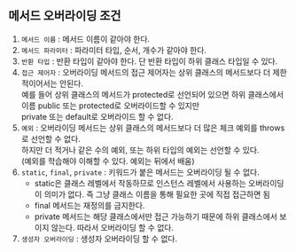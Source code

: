 ## 메서드 오버라이딩 조건 
1. `메서드 이름` : 메서드 이름이 같아야 한다.  
2. `메서드 파라미터` : 파라미터 타입, 순서, 개수가 같아야 한다.  
3. `반환 타입` : 반환 타입이 같아야 한다. 단 반환 타입이 하위 클래스 타입일 수 있다.  
4. `접근 제어자` : 오버라이딩 메서드의 접근 제어자는 상위 클래스의 메서드보다 더 제한적이어서는 안된다.  
            예를 들어 상위 클래스의 메서드가 protected로 선언되어 있으면 하위 클래스에서 이름 public 또는 protected로 오버라이드할 수 있지만   
            private 또는 default로 오버라이드 할 수 없다.  
5. `예외` : 오버라이딩 메서드는 상위 클래스의 메서드보다 더 많은 체크 예외를 throws로 선언할 수 없다.   
            하지만 더 적거나 같은 수의 예외, 또는 하위 타입의 예외는 선언할 수 있다.  
   (예외를 학습해야 이해할 수 있다. 예외는 뒤에서 배움)  
6. `static`, `final`, `private` : 키워드가 붙은 메서드는 오버라이딩 될 수 없다.  
   - static은 클래스 레벨에서 작동하므로 인스턴스 레벨에서 사용하는 오버라이딩이 의미가 없다. 즉 그냥 클래스 이름을 통해 필요한 곳에 직접 접근하면 됨   
   - final 메서드는 재정의를 금지한다.  
   - private 메서드는 해당 클래스에서만 접근 가능하기 때문에 하위 클래스에서 보이지 않는다. 따라서 오버라이딩 할 수 없다.   
7. `생성자 오버라이딩` : 생성자 오버라이딩 할 수 없다.   